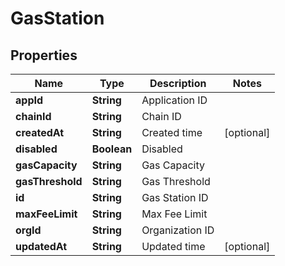 

# GasStation


## Properties

| Name | Type | Description | Notes |
|------------ | ------------- | ------------- | -------------|
|**appId** | **String** | Application ID |  |
|**chainId** | **String** | Chain ID |  |
|**createdAt** | **String** | Created time |  [optional] |
|**disabled** | **Boolean** | Disabled |  |
|**gasCapacity** | **String** | Gas Capacity |  |
|**gasThreshold** | **String** | Gas Threshold |  |
|**id** | **String** | Gas Station ID |  |
|**maxFeeLimit** | **String** | Max Fee Limit |  |
|**orgId** | **String** | Organization ID |  |
|**updatedAt** | **String** | Updated time |  [optional] |



